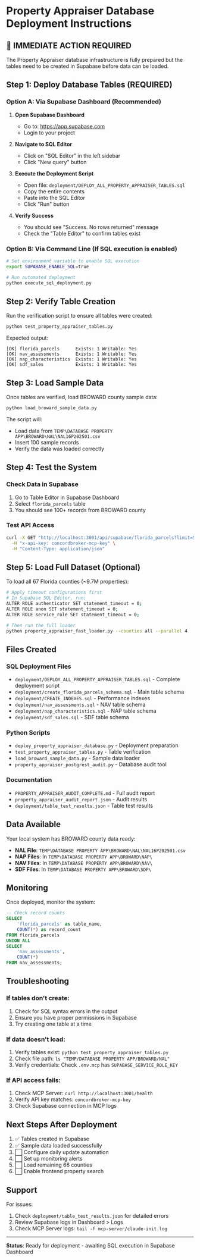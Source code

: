 # Property Appraiser Database Deployment Instructions

## 🚨 IMMEDIATE ACTION REQUIRED

The Property Appraiser database infrastructure is fully prepared but the tables need to be created in Supabase before data can be loaded.

## Step 1: Deploy Database Tables (REQUIRED)

### Option A: Via Supabase Dashboard (Recommended)

1. **Open Supabase Dashboard**
   - Go to: https://app.supabase.com
   - Login to your project

2. **Navigate to SQL Editor**
   - Click on "SQL Editor" in the left sidebar
   - Click "New query" button

3. **Execute the Deployment Script**
   - Open file: `deployment/DEPLOY_ALL_PROPERTY_APPRAISER_TABLES.sql`
   - Copy the entire contents
   - Paste into the SQL Editor
   - Click "Run" button

4. **Verify Success**
   - You should see "Success. No rows returned" message
   - Check the "Table Editor" to confirm tables exist

### Option B: Via Command Line (If SQL execution is enabled)

```bash
# Set environment variable to enable SQL execution
export SUPABASE_ENABLE_SQL=true

# Run automated deployment
python execute_sql_deployment.py
```

## Step 2: Verify Table Creation

Run the verification script to ensure all tables were created:

```bash
python test_property_appraiser_tables.py
```

Expected output:
```
[OK] florida_parcels      Exists: 1 Writable: Yes
[OK] nav_assessments      Exists: 1 Writable: Yes
[OK] nap_characteristics  Exists: 1 Writable: Yes
[OK] sdf_sales            Exists: 1 Writable: Yes
```

## Step 3: Load Sample Data

Once tables are verified, load BROWARD county sample data:

```bash
python load_broward_sample_data.py
```

The script will:
- Load data from `TEMP\DATABASE PROPERTY APP\BROWARD\NAL\NAL16P202501.csv`
- Insert 100 sample records
- Verify the data was loaded correctly

## Step 4: Test the System

### Check Data in Supabase
1. Go to Table Editor in Supabase Dashboard
2. Select `florida_parcels` table
3. You should see 100+ records from BROWARD county

### Test API Access
```bash
curl -X GET "http://localhost:3001/api/supabase/florida_parcels?limit=5" \
  -H "x-api-key: concordbroker-mcp-key" \
  -H "Content-Type: application/json"
```

## Step 5: Load Full Dataset (Optional)

To load all 67 Florida counties (~9.7M properties):

```bash
# Apply timeout configurations first
# In Supabase SQL Editor, run:
ALTER ROLE authenticator SET statement_timeout = 0;
ALTER ROLE anon SET statement_timeout = 0;
ALTER ROLE service_role SET statement_timeout = 0;

# Then run the full loader
python property_appraiser_fast_loader.py --counties all --parallel 4
```

## Files Created

### SQL Deployment Files
- `deployment/DEPLOY_ALL_PROPERTY_APPRAISER_TABLES.sql` - Complete deployment script
- `deployment/create_florida_parcels_schema.sql` - Main table schema
- `deployment/CREATE_INDEXES.sql` - Performance indexes
- `deployment/nav_assessments.sql` - NAV table schema
- `deployment/nap_characteristics.sql` - NAP table schema
- `deployment/sdf_sales.sql` - SDF table schema

### Python Scripts
- `deploy_property_appraiser_database.py` - Deployment preparation
- `test_property_appraiser_tables.py` - Table verification
- `load_broward_sample_data.py` - Sample data loader
- `property_appraiser_postgrest_audit.py` - Database audit tool

### Documentation
- `PROPERTY_APPRAISER_AUDIT_COMPLETE.md` - Full audit report
- `property_appraiser_audit_report.json` - Audit results
- `deployment/table_test_results.json` - Table test results

## Data Available

Your local system has BROWARD county data ready:
- **NAL File**: `TEMP\DATABASE PROPERTY APP\BROWARD\NAL\NAL16P202501.csv`
- **NAP Files**: In `TEMP\DATABASE PROPERTY APP\BROWARD\NAP\`
- **NAV Files**: In `TEMP\DATABASE PROPERTY APP\BROWARD\NAV\`
- **SDF Files**: In `TEMP\DATABASE PROPERTY APP\BROWARD\SDF\`

## Monitoring

Once deployed, monitor the system:

```sql
-- Check record counts
SELECT
    'florida_parcels' as table_name,
    COUNT(*) as record_count
FROM florida_parcels
UNION ALL
SELECT
    'nav_assessments',
    COUNT(*)
FROM nav_assessments;
```

## Troubleshooting

### If tables don't create:
1. Check for SQL syntax errors in the output
2. Ensure you have proper permissions in Supabase
3. Try creating one table at a time

### If data doesn't load:
1. Verify tables exist: `python test_property_appraiser_tables.py`
2. Check file path: `ls "TEMP/DATABASE PROPERTY APP/BROWARD/NAL"`
3. Verify credentials: Check `.env.mcp` has `SUPABASE_SERVICE_ROLE_KEY`

### If API access fails:
1. Check MCP Server: `curl http://localhost:3001/health`
2. Verify API key matches: `concordbroker-mcp-key`
3. Check Supabase connection in MCP logs

## Next Steps After Deployment

1. ✅ Tables created in Supabase
2. ✅ Sample data loaded successfully
3. ⬜ Configure daily update automation
4. ⬜ Set up monitoring alerts
5. ⬜ Load remaining 66 counties
6. ⬜ Enable frontend property search

## Support

For issues:
1. Check `deployment/table_test_results.json` for detailed errors
2. Review Supabase logs in Dashboard > Logs
3. Check MCP Server logs: `tail -f mcp-server/claude-init.log`

---

**Status**: Ready for deployment - awaiting SQL execution in Supabase Dashboard